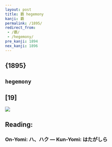 ```yaml
---
layout: post
title: 覇 hegemony
kanji: 覇
permalink: /1895/
redirect_from:
 - /覇/
 - /hegemony/
pre_kanji: 1894
nex_kanji: 1896
---
```


## {1895}

## `hegemony`

## [19]

<div class="stroke"><img src="E8A687.png" /></div>

## Reading:

### On-Yomi: ハ、ハク &mdash; Kun-Yomi: はたがしら
